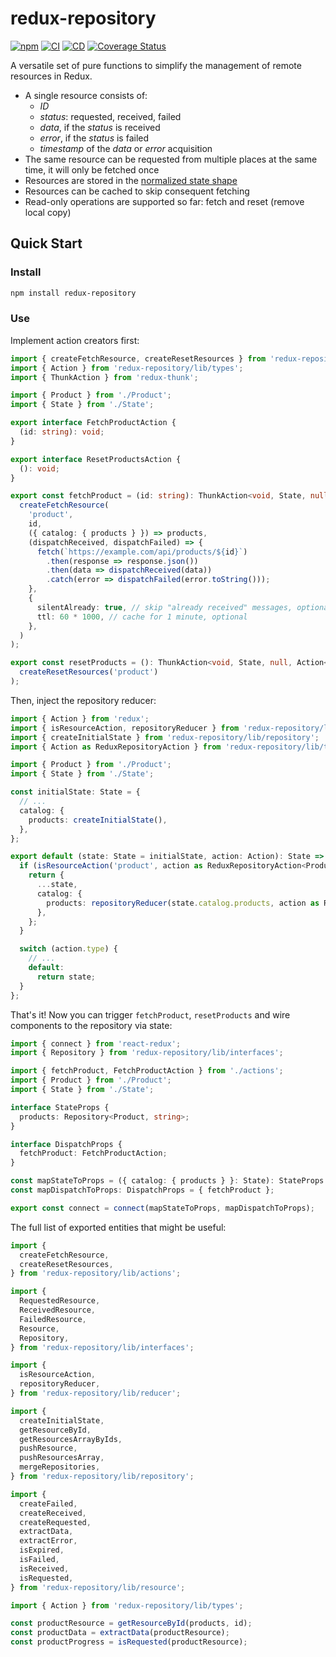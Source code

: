 # redux-repository

[![npm](https://img.shields.io/npm/v/redux-repository)](https://www.npmjs.com/package/redux-repository)
[![CI](https://github.com/loginov-rocks/redux-repository/actions/workflows/ci.yml/badge.svg)](https://github.com/loginov-rocks/redux-repository/actions/workflows/ci.yml)
[![CD](https://github.com/loginov-rocks/redux-repository/actions/workflows/cd.yml/badge.svg)](https://github.com/loginov-rocks/redux-repository/actions/workflows/cd.yml)
[![Coverage Status](https://coveralls.io/repos/github/loginov-rocks/redux-repository/badge.svg?branch=main)](https://coveralls.io/github/loginov-rocks/redux-repository?branch=main)

A versatile set of pure functions to simplify the management of remote resources in Redux.

* A single resource consists of:
  * _ID_
  * _status_: requested, received, failed
  * _data_, if the _status_ is received
  * _error_, if the _status_ is failed
  * _timestamp_ of the _data_ or _error_ acquisition
* The same resource can be requested from multiple places at the same time, it will only be fetched once
* Resources are stored in the [normalized state shape](https://redux.js.org/recipes/structuring-reducers/normalizing-state-shape)
* Resources can be cached to skip consequent fetching
* Read-only operations are supported so far: fetch and reset (remove local copy)

## Quick Start

### Install

```sh
npm install redux-repository
```

### Use

Implement action creators first:

```ts
import { createFetchResource, createResetResources } from 'redux-repository/lib/actions';
import { Action } from 'redux-repository/lib/types';
import { ThunkAction } from 'redux-thunk';

import { Product } from './Product';
import { State } from './State';

export interface FetchProductAction {
  (id: string): void;
}

export interface ResetProductsAction {
  (): void;
}

export const fetchProduct = (id: string): ThunkAction<void, State, null, Action<Product, string>> => (
  createFetchResource(
    'product',
    id,
    ({ catalog: { products } }) => products,
    (dispatchReceived, dispatchFailed) => {
      fetch(`https://example.com/api/products/${id}`)
        .then(response => response.json())
        .then(data => dispatchReceived(data))
        .catch(error => dispatchFailed(error.toString()));
    },
    {
      silentAlready: true, // skip "already received" messages, optional
      ttl: 60 * 1000, // cache for 1 minute, optional
    },
  )
);

export const resetProducts = (): ThunkAction<void, State, null, Action<Product, string>> => (
  createResetResources('product')
);
```

Then, inject the repository reducer:

```ts
import { Action } from 'redux';
import { isResourceAction, repositoryReducer } from 'redux-repository/lib/reducer';
import { createInitialState } from 'redux-repository/lib/repository';
import { Action as ReduxRepositoryAction } from 'redux-repository/lib/types';

import { Product } from './Product';
import { State } from './State';

const initialState: State = {
  // ...
  catalog: {
    products: createInitialState(),
  },
};

export default (state: State = initialState, action: Action): State => {
  if (isResourceAction('product', action as ReduxRepositoryAction<Product, string>)) {
    return {
      ...state,
      catalog: {
        products: repositoryReducer(state.catalog.products, action as ReduxRepositoryAction<Product, string>),
      },
    };
  }

  switch (action.type) {
    // ...
    default:
      return state;
  }
};
```

That's it! Now you can trigger `fetchProduct`, `resetProducts` and wire components to the repository via state:

```ts
import { connect } from 'react-redux';
import { Repository } from 'redux-repository/lib/interfaces';

import { fetchProduct, FetchProductAction } from './actions';
import { Product } from './Product';
import { State } from './State';

interface StateProps {
  products: Repository<Product, string>;
}

interface DispatchProps {
  fetchProduct: FetchProductAction;
}

const mapStateToProps = ({ catalog: { products } }: State): StateProps => ({ products });
const mapDispatchToProps: DispatchProps = { fetchProduct };

export const connect = connect(mapStateToProps, mapDispatchToProps);
```

The full list of exported entities that might be useful:

```ts
import {
  createFetchResource,
  createResetResources,
} from 'redux-repository/lib/actions';

import {
  RequestedResource,
  ReceivedResource,
  FailedResource,
  Resource,
  Repository,
} from 'redux-repository/lib/interfaces';

import {
  isResourceAction,
  repositoryReducer,
} from 'redux-repository/lib/reducer';

import {
  createInitialState,
  getResourceById,
  getResourcesArrayByIds,
  pushResource,
  pushResourcesArray,
  mergeRepositories,
} from 'redux-repository/lib/repository';

import {
  createFailed,
  createReceived,
  createRequested,
  extractData,
  extractError,
  isExpired,
  isFailed,
  isReceived,
  isRequested,
} from 'redux-repository/lib/resource';

import { Action } from 'redux-repository/lib/types';

const productResource = getResourceById(products, id);
const productData = extractData(productResource);
const productProgress = isRequested(productResource);
```
